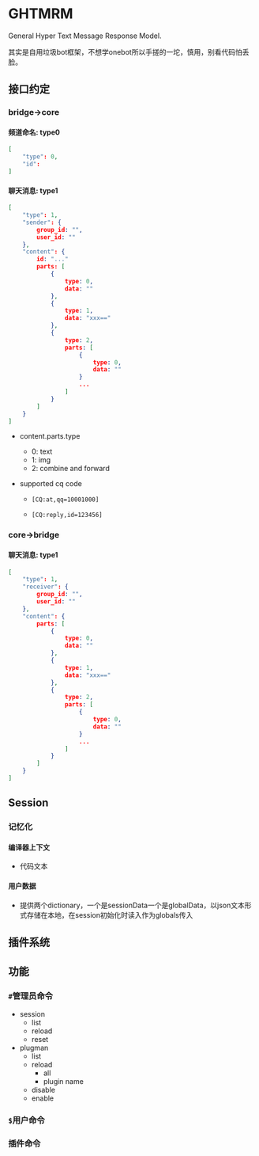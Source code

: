 # GHTMRM

General Hyper Text Message Response Model.

其实是自用垃圾bot框架，不想学onebot所以手搓的一坨，慎用，别看代码怕丢脸。

## 接口约定

### bridge->core

#### 频道命名: type0

```json
[
    "type": 0,
    "id": 
]
```

#### 聊天消息: type1

```json
[
    "type": 1,
    "sender": {
    	group_id: "",
    	user_id: ""
    },
	"content": {
        id: "..."
        parts: [
            {
                type: 0,
                data: ""
            },
            {
                type: 1,
                data: "xxx=="
            },
            {
            	type: 2,
                parts: [
                    {
                        type: 0,
                        data: ""
                    }
                    ...
                ]
            }
        ]
    }
]
```

- content.parts.type

  - 0: text
  - 1: img
  - 2: combine and forward

- supported cq code

  - ```
    [CQ:at,qq=10001000]
    ```

  - ```
    [CQ:reply,id=123456]
    ```

### core->bridge

#### 聊天消息: type1

```json
[
    "type": 1,
    "receiver": {
    	group_id: "",
    	user_id: ""
    },
	"content": {
        parts: [
            {
                type: 0,
                data: ""
            },
            {
                type: 1,
                data: "xxx=="
            },
            {
            	type: 2,
                parts: [
                    {
                        type: 0,
                        data: ""
                    }
                    ...
                ]
            }
        ]
    }
]
```

## Session

### 记忆化

#### 编译器上下文

- 代码文本

#### 用户数据

- 提供两个dictionary，一个是sessionData一个是globalData，以json文本形式存储在本地，在session初始化时读入作为globals传入

## 插件系统



## 功能

### `#`管理员命令

- session
  - list
  - reload
  - reset
- plugman
  - list
  - reload
    - all
    - plugin name
  - disable
  - enable

### `$`用户命令

### 插件命令